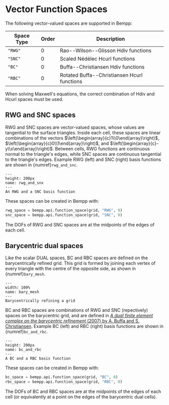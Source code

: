 # Vector Function Spaces


The following vector-valued spaces are supported in Bempp:

Space Type | Order | Description
---------- | ----- | -----------
`"RWG"`    | 0     | Rao--Wilson--Glisson Hdiv functions
`"SNC"`    | 0     | Scaled N&eacute;d&eacute;lec Hcurl functions
`"BC"`     | 0     | Buffa--Christiansen Hdiv functions
`"RBC"`    | 0     | Rotated Buffa--Christiansen Hcurl functions

When solving Maxwell's equations, the correct combination of Hdiv and Hcurl spaces must be used.

## RWG and SNC spaces
RWG and SNC spaces are vector-valued spaces, whose values are tangential to the surface triangles.
Inside each cell, these spaces are linear combinations of the vectors
$\left(\begin{array}{c}1\\0\end{array}\right)$,
$\left(\begin{array}{c}0\\1\end{array}\right)$, and
$\left(\begin{array}{c}-y\\x\end{array}\right)$. Between cells, RWG functions are continuous normal
to the triangle's edges, while SNC spaces are continuous tangential to the triangle's edges.
Example RWG (left) and SNC (right) basis functions are shown in {numref}`rwg_and_snc`.

```{figure} ../img/rwg_and_snc.png
---
height: 200px
name: rwg_and_snx
---
An RWG and a SNC basis function
```

These spaces can be created in Bempp with:

```python
rwg_space = bempp.api.function_space(grid, "RWG", 0)
snc_space = bempp.api.function_space(grid, "SNC", 0)
```

The DOFs of RWG and SNC spaces are at the midpoints of the edges of each cell.

## Barycentric dual spaces
Like the scalar DUAL spaces, BC and RBC spaces are defined on the barycentrically refined grid.
This grid is formed by joining
each vertex of every triangle with the centre of the opposite side, as shown in {numref}`bary_mesh`.

```{figure} ../img/barycentric_mesh.png
---
width: 100%
name: bary_mesh
---
Barycentrically refining a grid
```

BC and RBC spaces are combinations of RWG and SNC (repectively) spaces on the barycentric grid,
and are defined in
[<em>A dual finite element complex on the barycentric refinement</em> (2007) by A. Buffa and S. Christiansen](https://www.jstor.org/stable/40234460?seq=1).
Example BC (left) and RBC (right) basis functions are shown in {numref}`bc_and_rbc`.

```{figure} ../img/bc_and_rbc.png
---
height: 200px
name: bc_and_rbc
---
A BC and a RBC basis function
```

These spaces can be created in Bempp with:

```python
bc_space = bempp.api.function_space(grid, "BC", 0)
rbc_space = bempp.api.function_space(grid, "RBC", 0)
```

The DOFs of BC and RBC spaces are at the midpoints of the edges of each cell (or equivalently at
a point on the edges of the barycentric dual cells).

